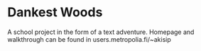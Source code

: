 # Dankest Woods
A school project in the form of a text adventure.
Homepage and walkthrough can be found in users.metropolia.fi/~akisip
